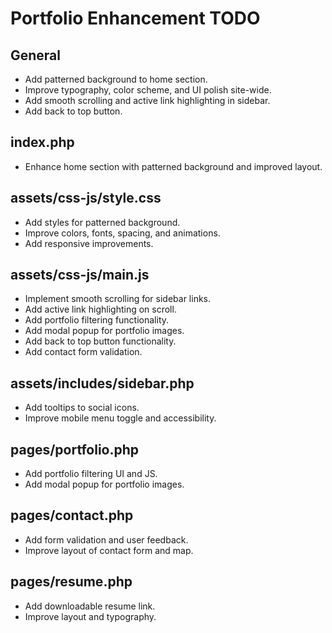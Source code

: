 # Portfolio Enhancement TODO

## General
- Add patterned background to home section.
- Improve typography, color scheme, and UI polish site-wide.
- Add smooth scrolling and active link highlighting in sidebar.
- Add back to top button.

## index.php
- Enhance home section with patterned background and improved layout.

## assets/css-js/style.css
- Add styles for patterned background.
- Improve colors, fonts, spacing, and animations.
- Add responsive improvements.

## assets/css-js/main.js
- Implement smooth scrolling for sidebar links.
- Add active link highlighting on scroll.
- Add portfolio filtering functionality.
- Add modal popup for portfolio images.
- Add back to top button functionality.
- Add contact form validation.

## assets/includes/sidebar.php
- Add tooltips to social icons.
- Improve mobile menu toggle and accessibility.

## pages/portfolio.php
- Add portfolio filtering UI and JS.
- Add modal popup for portfolio images.

## pages/contact.php
- Add form validation and user feedback.
- Improve layout of contact form and map.

## pages/resume.php
- Add downloadable resume link.
- Improve layout and typography.

